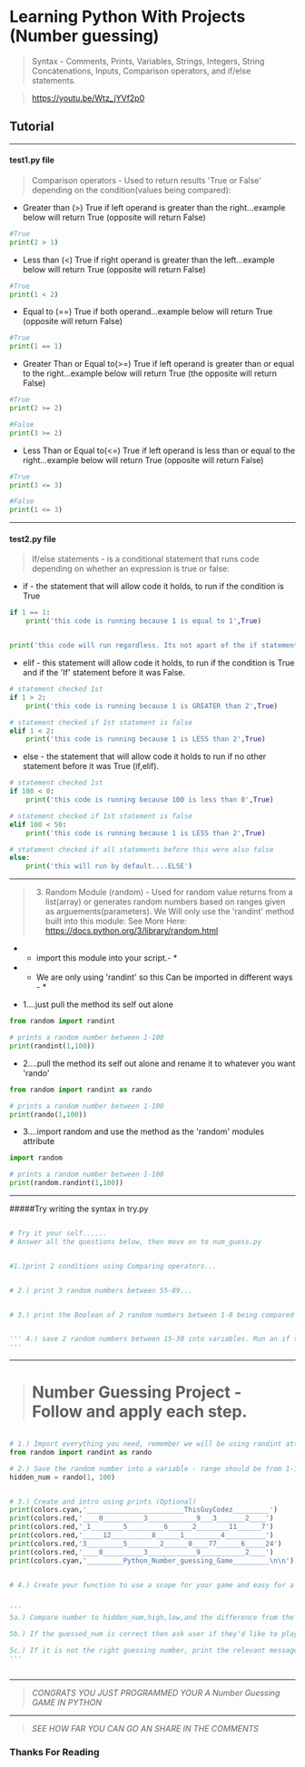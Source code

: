 # Learning Python With Projects (Number guessing) 
> Syntax - Comments, Prints, Variables, Strings, Integers, String Concatenations, Inputs, Comparison operators, and if/else statements.

> https://youtu.be/Wtz_jYVf2p0


## Tutorial
	    
___
#### test1.py file

> Comparison operators - Used to return results 'True or False' depending on the condition(values being compared):	


*  Greater than (>) True if left operand is greater than the right...example below will return True (opposite will return False)

```python
#True
print(2 > 1)
```

*  Less than (<) True if right operand is greater than the left...example below will return True (opposite will return False) 

```python
#True
print(1 < 2)
```

*  Equal to (==) True if both operand...example below will return True (opposite will return False) 

```python
#True
print(1 == 1)
```

*  Greater Than or Equal to(>=) True if left operand is greater than or equal to the right...example below will return True (the opposite will return False) 

```python
#True
print(2 >= 2)
```
```python
#False
print(3 >= 2)
```
*  Less Than or Equal to(<=) True if left operand is less than or equal to the right...example below will return True (opposite will return False)

```python
#True
print(3 <= 3)

#False
print(1 <= 3)
```

___

#### test2.py file

> If/else statements - is a conditional statement that runs code depending on whether an expression is true or false:

* if - the statement that will allow code it holds, to run if the condition is True

```python
if 1 == 1:
	print('this code is running because 1 is equal to 1',True)


print('this code will run regardless. Its not apart of the if statement')
```
* elif - this statement will allow code it holds, to run if the condition is True and if the 'If' statement before it was False.

```python
# statement checked 1st
if 1 > 2:
	print('this code is running because 1 is GREATER than 2',True)

# statement checked if 1st statement is false
elif 1 < 2:
	print('this code is running because 1 is LESS than 2',True)
```


* else - the statement that will allow code it holds to run if no other statement before it was True (if,elif).

```python
# statement checked 1st
if 100 < 0:
	print('this code is running because 100 is less than 0',True)

# statement checked if 1st statement is false
elif 100 < 50:
	print('this code is running because 1 is LESS than 2',True)

# statement checked if all statements before this were also false
else:
	print('this will run by default....ELSE')
```

___


> 3. Random Module (random) - Used for random value returns from a list(array) or generates random numbers based on ranges given as arguements(parameters). We Will only use the 'randint' method built into this module: See More Here: https://docs.python.org/3/library/random.html


* - import this module into your script.- *
* - We are only using 'randint' so this Can be imported in different ways - *


* 1....just pull the method its self out alone

```python
from random import randint

# prints a random number between 1-100
print(randint(1,100))
```
* 2....pull the method its self out alone and rename it to whatever you want 'rando'
```python
from random import randint as rando

# prints a random number between 1-100
print(rando(1,100))
```

* 3....import random and use the method as the 'random' modules attribute
```python
import random

# prints a random number between 1-100
print(random.randint(1,100))
```

___

#####Try writing the syntax in try.py

```python

# Try it your self......
# Answer all the questions below, then move on to num_guess.py


#1.)print 2 conditions using Comparing operators...


# 2.) print 3 random numbers between 55-89...


# 3.) print the Boolean of 2 random numbers between 1-8 being compared using Comparing operators...:)


''' 4.) save 2 random numbers between 15-30 into variables. Run an if statement with those 2 variables being compared using Comparing operators as the condition. If True, run "print('This time its true')". If False, run "print('this time its false')"...:)
'''
```

___

> # Number Guessing Project - Follow and apply each step.
  

```python 

# 1.) Import everything you need, remember we will be using randint attribute from the random module....
from random import randint as rando

# 2.) Save the random number into a variable - range should be from 1-100 or over
hidden_num = rando(1, 100)


# 3.) Create and intro using prints (Optional)
print(colors.cyan,'________________________ThisGuyCodez_________')
print(colors.red,'____0__________3____________9___3_______2____')
print(colors.red,'_1________5_________6______2________11______7')
print(colors.red,'_____12__________8______1_________4__________')
print(colors.red,'3_________5________2______0____77______6_____24')
print(colors.red,'____0__________3____________9___________2____')
print(colors.cyan,'_________Python_Number_guessing_Game_________\n\n')


# 4.) Create your function to use a scope for your game and easy for a 'reset button'(recall function for the game to run again)


''' 
5a.) Compare number to hidden_num,high,low,and the difference from the hidden_num.

5b.) If the guessed_num is correct then ask user if they'd like to play again, if not - end it.

5c.) If it is not the right guessing number, print the relevant message and return your function to run again.
'''



```
___


> *CONGRATS YOU JUST PROGRAMMED YOUR A Number Guessing GAME IN PYTHON*
---
> *SEE HOW FAR YOU CAN GO AN SHARE IN THE COMMENTS*


### Thanks For Reading 
